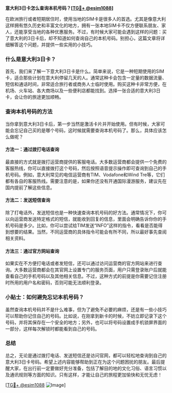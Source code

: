 **意大利3日卡怎么查询本机号码？[[TG💪+ @esim1088](https://t.me/s/esim1088)]**

在欧洲旅行或者短期居住时，使用当地的SIM卡是很多人的首选。尤其是像意大利这样拥有悠久历史和丰富文化的地方，拥有一张本地SIM卡不仅方便联系朋友、家人，还能享受当地的各种优惠服务。不过，有时候大家可能会遇到这样的问题：买了意大利的3日卡后，却不知道如何查询自己的本机号码。别担心，这篇文章将详细解答这个问题，并提供一些实用的小技巧。

### 什么是意大利3日卡？

首先，我们来了解一下意大利3日卡是什么。简单来说，它是一种短期使用的SIM卡，适合那些计划在意大利停留几天的人。通常这种卡会包含一定量的数据流量、短信和通话时间，非常适合旅行者或商务人士临时使用。购买这种卡非常方便，在机场、火车站、各大商场以及一些便利店都能找到。选择一张合适的意大利3日卡，会让你的旅途更加顺畅。

### 查询本机号码的方法

当你拿到意大利3日卡后，第一步当然是激活卡片并开始使用。但有时候，大家可能会忘记自己买的是哪个号码，这时候就需要查询本机号码了。那么，具体应该怎么做呢？

#### 方法一：通过拨打电话查询

最直接的方式就是拨打运营商提供的客服电话。大多数运营商都会提供一个免费的客服热线，你可以直接拨打这个号码，然后按照语音提示操作即可查询到自己的手机号码。例如，意大利常见的电信运营商有TIM、Vodafone和Wind Tre等，它们都有各自的客服热线。需要注意的是，如果你还没有开通国际漫游服务，建议先在国内提前了解这些信息。

#### 方法二：发送短信查询

除了打电话外，发送短信也是一种快速查询本机号码的好方法。通常情况下，你可以向运营商发送特定格式的短信，就能收到回复的信息，里面会明确告诉你你的手机号码是多少。比如，你可以尝试给TIM发送“INFO”这样的指令，看看是否能得到想要的结果。当然，不同运营商的具体指令可能会有所不同，所以最好事先查阅相关资料。

#### 方法三：通过官方网站查询

如果实在不方便打电话或者发短信，还可以通过访问运营商的官方网站来进行查询。大多数运营商都会在其官网上设置专门的服务页面，用户只需登录账户后就能查看自己的手机号码以及其他相关信息。不过，这种方式的前提是你需要记住注册时所用的用户名和密码，否则可能无法顺利登录。

### 小贴士：如何避免忘记本机号码？

虽然查询本机号码并不是什么难事，但为了避免不必要的麻烦，还是有一些小技巧可以帮助你记住自己的号码。比如说，在刚拿到新卡的时候，不妨立即记录下这个号码，并将其保存在一个安全的地方；另外，也可以将号码设置成手机锁屏界面的一部分，这样每次解锁时都能看到自己的号码。

### 总结

总之，无论是通过拨打电话、发送短信还是访问官网，都可以轻松地查询到自己的意大利3日卡号码。希望上述内容能够帮助到正在为这个问题困扰的朋友。最后提醒大家，在出行前一定要做好充分准备，包括了解目的地的文化习俗、语言习惯以及通讯规则等方面的知识。只有这样，才能让自己的旅程更加愉快和无忧无虑！

[[TG💪+ @esim1088](https://t.me/s/esim1088) ![Image](https://i.postimg.cc/4NQfJmqS/Snipaste-2025-05-13-00-14-12.png)]